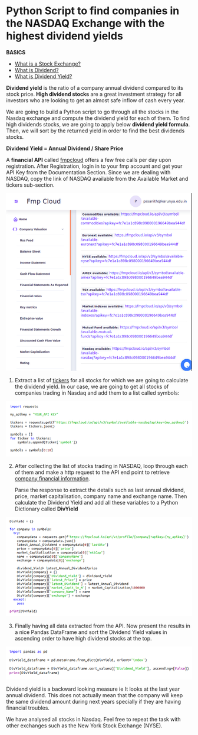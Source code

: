 # Python Script to find companies in the NASDAQ Exchange with the highest dividend yields

**BASICS**

- [What is a Stock Exchange?](https://www.investopedia.com/articles/basics/04/092404.asp)
- [What is Dividend?](https://www.investopedia.com/terms/d/dividend.asp)
- [What is Dividend Yield?](https://www.investopedia.com/terms/d/dividendyield.asp)

**Dividend yield** is the ratio of a company annual dividend compared to its stock price. **High dividend stocks** are a great investment strategy for all investors who are looking to get an almost safe inflow of cash every year.

We are going to build a Python script to go through all the stocks in the Nasdaq exchange and compute the dividend yield for each of them. To find high dividends stocks, we are going to apply below **dividend yield formula**. Then, we will sort by the returned yield in order to find the best dividends stocks.

**Dividend Yield = Annual Dividend / Share Price**

A **financial API** called [fmpcloud](https://fmpcloud.io/) offers a few free calls per day upon registration. After Registration, login in to your fmp account and get your API Key from the Documentation Section. Since we are dealing with NASDAQ, copy the link of NASDAQ available from
the Available Market and tickers sub-section.


![](Fmp_Cloud.png)


1) Extract a list of [tickers](https://www.investopedia.com/ask/answers/12/what-is-a-stock-ticker.asp) for all stocks for which we are going to calculate the dividend yield. In our case, we are going to get all stocks of companies trading in Nasdaq and add them to a list called symbols:


![](Image_1.png)


2) After collecting the list of stocks trading in NASDAQ, loop through each of them and make a http request to the API end point to retrieve [company financial information](https://fmpcloud.io/api/v3/profile/AAPL?apikey=demo).

    Parse the response to extract the details such as last annual dividend, price, market                capitalisation, company name and exchange name. Then calculate the Dividend Yield and add all these variables to a Python Dictionary called **DivYield**


![](Image_2.png)


3) Finally having all data extracted from the API. Now present the results in a nice Pandas DataFrame and sort the Dividend Yield values in ascending order to have high dividend stocks at the top.


![](Image_3.png)


Dividend yield is a backward looking measure ie It looks at the last year annual dividend. This does not actually mean that the company will keep the same dividend amount during next years specially if they are having financial troubles.

We have analysed all stocks in Nasdaq. Feel free to repeat the task with other exchanges such as the New York Stock Exchange (NYSE).
